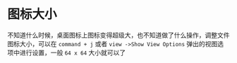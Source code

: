 # 图标大小

不知道什么时候，桌面图标上图标变得超级大，也不知道做了什么操作，调整文件图标大小，可以在 `command + j` 或者 `view ->Show View Options` 弹出的视图选项中进行设置，一般 `64 x 64` 大小就可以了

